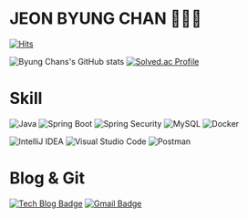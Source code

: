 # JEON BYUNG CHAN 👨🏻‍💻

[![Hits](https://hits.seeyoufarm.com/api/count/incr/badge.svg?url=https%3A%2F%2Fgithub.com%2Ficoo08217&count_bg=%23D35CCC&title_bg=%234D4848&icon=ghostery.svg&icon_color=%23FFFFFF&title=hits&edge_flat=false)](https://hits.seeyoufarm.com)

![Byung Chans's GitHub stats](https://github-readme-stats.vercel.app/api?username=icoo08217&show_icons=true&theme=onedark)
[![Solved.ac Profile](http://mazassumnida.wtf/api/v2/generate_badge?boj=icoo08217)](https://solved.ac/icoo08217/)

# Skill 
![Java](https://img.shields.io/badge/Java-007396.svg?&style=for-the-badge&logo=Java&logoColor=white)
![Spring Boot](https://img.shields.io/badge/Spring%20Boot-6DB33F.svg?&style=for-the-badge&logo=Spring%20Boot&logoColor=white)
![Spring Security](https://img.shields.io/badge/Spring%20Security-6DB33F.svg?&style=for-the-badge&logo=Spring%20Security&logoColor=white)
![MySQL](https://img.shields.io/badge/MySQL-4479A1.svg?&style=for-the-badge&logo=MySQL&logoColor=white)
![Docker](https://img.shields.io/badge/Docker-2496ED.svg?&style=for-the-badge&logo=Docker&logoColor=white)

![IntelliJ IDEA](https://img.shields.io/badge/IntelliJ%20IDEA-000000.svg?&style=for-the-badge&logo=IntelliJ%20IDEA&logoColor=white)
![Visual Studio Code](https://img.shields.io/badge/Visual%20Studio%20Code-007ACC.svg?&style=for-the-badge&logo=Visual%20Studio%20Code&logoColor=white)
![Postman](https://img.shields.io/badge/Postman-FF6C37.svg?&style=for-the-badge&logo=Postman&logoColor=white)

# Blog & Git
[![Tech Blog Badge](http://img.shields.io/badge/-Tech%20blog-black?style=flat-square&logo=github&link=https://icoo08217.tistory.com/)](https://icoo08217.tistory.com/)
[![Gmail Badge](https://img.shields.io/badge/Gmail-d14836?style=flat-square&logo=Gmail&logoColor=white&link=mailto:icoo08216@gmail.com)](mailto:icoo08216@gmail.com)
